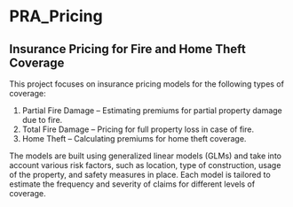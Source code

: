 # PRA_Pricing
## Insurance Pricing for Fire and Home Theft Coverage
This project focuses on insurance pricing models for the following types of coverage:

1. Partial Fire Damage – Estimating premiums for partial property damage due to fire.
2. Total Fire Damage – Pricing for full property loss in case of fire.
3. Home Theft – Calculating premiums for home theft coverage.
   
The models are built using generalized linear models (GLMs) and take into account various risk factors, such as location, type of construction, usage of the property, and safety measures in place. Each model is tailored to estimate the frequency and severity of claims for different levels of coverage.
